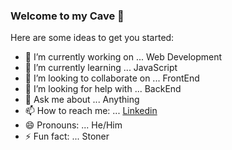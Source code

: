 ### Welcome to my Cave 👋

<!--
**Flavinho1/Flavinho1** is a ✨ _special_ ✨ repository because its `README.md` (this file) appears on your GitHub profile.-->

Here are some ideas to get you started:

- 🔭 I’m currently working on ... Web Development
- 🌱 I’m currently learning ... JavaScript
- 👯 I’m looking to collaborate on ... FrontEnd
- 🤔 I’m looking for help with ... BackEnd
- 💬 Ask me about ... Anything
- 📫 How to reach me: ... [Linkedin](https://www.linkedin.com/in/fl%C3%A1vio-bulh%C3%B5es-b4ab761b7/)
- 😄 Pronouns: ... He/Him
- ⚡ Fun fact: ... Stoner

